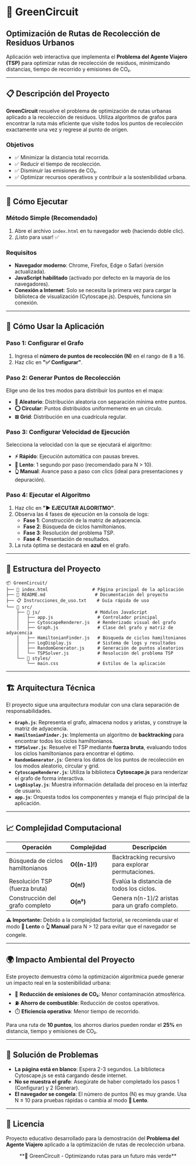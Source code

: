 # 🌱 GreenCircuit

## Optimización de Rutas de Recolección de Residuos Urbanos

Aplicación web interactiva que implementa el **Problema del Agente Viajero (TSP)** para optimizar rutas de recolección de residuos, minimizando distancias, tiempo de recorrido y emisiones de CO₂.

---

## 📋 Descripción del Proyecto

**GreenCircuit** resuelve el problema de optimización de rutas urbanas aplicado a la recolección de residuos. Utiliza algoritmos de grafos para encontrar la ruta más eficiente que visite todos los puntos de recolección exactamente una vez y regrese al punto de origen.

### Objetivos

- ✅ Minimizar la distancia total recorrida.
- ✅ Reducir el tiempo de recolección.
- ✅ Disminuir las emisiones de CO₂.
- ✅ Optimizar recursos operativos y contribuir a la sostenibilidad urbana.

---

## 🚀 Cómo Ejecutar

### Método Simple (Recomendado)

1. Abre el archivo `index.html` en tu navegador web (haciendo doble clic).
2. ¡Listo para usar! ✅

### Requisitos

- **Navegador moderno**: Chrome, Firefox, Edge o Safari (versión actualizada).
- **JavaScript habilitado** (activado por defecto en la mayoría de los navegadores).
- **Conexión a Internet**: Solo se necesita la primera vez para cargar la biblioteca de visualización (Cytoscape.js). Después, funciona sin conexión.

---

## 🎯 Cómo Usar la Aplicación

### Paso 1: Configurar el Grafo

1. Ingresa el **número de puntos de recolección (N)** en el rango de 8 a 16.
2. Haz clic en **"✅ Configurar"**.

### Paso 2: Generar Puntos de Recolección

Elige uno de los tres modos para distribuir los puntos en el mapa:

- **🎲 Aleatorio**: Distribución aleatoria con separación mínima entre puntos.
- **⭕ Circular**: Puntos distribuidos uniformemente en un círculo.
- **⊞ Grid**: Distribución en una cuadrícula regular.

### Paso 3: Configurar Velocidad de Ejecución

Selecciona la velocidad con la que se ejecutará el algoritmo:

- **⚡ Rápido**: Ejecución automática con pausas breves.
- **🐢 Lento**: 1 segundo por paso (recomendado para N > 10).
- **👆 Manual**: Avance paso a paso con clics (ideal para presentaciones y depuración).

### Paso 4: Ejecutar el Algoritmo

1. Haz clic en **"▶️ EJECUTAR ALGORITMO"**.
2. Observa las 4 fases de ejecución en la consola de logs:
   - **Fase 1**: Construcción de la matriz de adyacencia.
   - **Fase 2**: Búsqueda de ciclos hamiltonianos.
   - **Fase 3**: Resolución del problema TSP.
   - **Fase 4**: Presentación de resultados.
3. La ruta óptima se destacará en **azul** en el grafo.

---

## 📁 Estructura del Proyecto

```
📦 GreenCircuit/
├── 📄 index.html                 # Página principal de la aplicación
├── 📖 README.md                   # Documentación del proyecto
├── 📋 Instrucciones_de_uso.txt    # Guía rápida de uso
└── 📁 src/
    ├── 📁 js/                     # Módulos JavaScript
    │   ├── app.js                 # Controlador principal
    │   ├── CytoscapeRenderer.js   # Renderizado visual del grafo
    │   ├── Graph.js               # Clase del grafo y matriz de adyacencia
    │   ├── HamiltonianFinder.js   # Búsqueda de ciclos hamiltonianos
    │   ├── LogDisplay.js          # Sistema de logs y resultados
    │   ├── RandomGenerator.js     # Generación de puntos aleatorios
    │   └── TSPSolver.js           # Resolución del problema TSP
    └── 📁 styles/
        └── main.css               # Estilos de la aplicación
```

---

## 🏗️ Arquitectura Técnica

El proyecto sigue una arquitectura modular con una clara separación de responsabilidades.

- **`Graph.js`**: Representa el grafo, almacena nodos y aristas, y construye la matriz de adyacencia.
- **`HamiltonianFinder.js`**: Implementa un algoritmo de **backtracking** para encontrar todos los ciclos hamiltonianos.
- **`TSPSolver.js`**: Resuelve el TSP mediante **fuerza bruta**, evaluando todos los ciclos hamiltonianos para encontrar el óptimo.
- **`RandomGenerator.js`**: Genera los datos de los puntos de recolección en los modos aleatorio, circular y grid.
- **`CytoscapeRenderer.js`**: Utiliza la biblioteca **Cytoscape.js** para renderizar el grafo de forma interactiva.
- **`LogDisplay.js`**: Muestra información detallada del proceso en la interfaz de usuario.
- **`app.js`**: Orquesta todos los componentes y maneja el flujo principal de la aplicación.

---

## 📈 Complejidad Computacional

| Operación                        | Complejidad   | Descripción                                         |
| -------------------------------- | ------------- | --------------------------------------------------- |
| Búsqueda de ciclos hamiltonianos | **O((n-1)!)** | Backtracking recursivo para explorar permutaciones. |
| Resolución TSP (fuerza bruta)    | **O(n!)**     | Evalúa la distancia de todos los ciclos.            |
| Construcción del grafo completo  | **O(n²)**     | Genera n(n-1)/2 aristas para un grafo completo.     |

**⚠️ Importante:** Debido a la complejidad factorial, se recomienda usar el modo **🐢 Lento** o **👆 Manual** para N > 12 para evitar que el navegador se congele.

---

## 🌍 Impacto Ambiental del Proyecto

Este proyecto demuestra cómo la optimización algorítmica puede generar un impacto real en la sostenibilidad urbana:

- 🌳 **Reducción de emisiones de CO₂**: Menor contaminación atmosférica.
- ⛽ **Ahorro de combustible**: Reducción de costos operativos.
- ⏱️ **Eficiencia operativa**: Menor tiempo de recorrido.

Para una ruta de **10 puntos**, los ahorros diarios pueden rondar el **25%** en distancia, tiempo y emisiones de CO₂.

---

## 🐛 Solución de Problemas

- **La página está en blanco**: Espera 2-3 segundos. La biblioteca Cytoscape.js se está cargando desde internet.
- **No se muestra el grafo**: Asegúrate de haber completado los pasos 1 (Configurar) y 2 (Generar).
- **El navegador se congela**: El número de puntos (N) es muy grande. Usa N ≤ 10 para pruebas rápidas o cambia al modo **🐢 Lento**.

---

## 📄 Licencia

Proyecto educativo desarrollado para la demostración del **Problema del Agente Viajero** aplicado a la optimización de rutas de recolección urbana.

<div align="center">
**🌱 GreenCircuit - Optimizando rutas para un futuro más verde**
</div>
